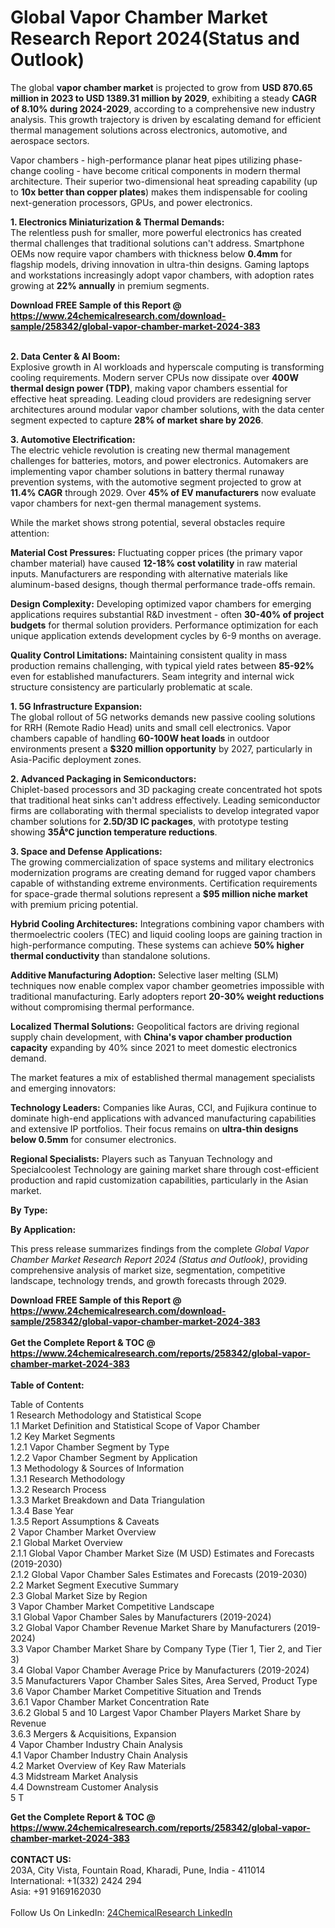 <h1>Global Vapor Chamber Market Research Report 2024(Status and Outlook)</h1><p>The global <strong>vapor chamber market</strong> is projected to grow from <strong>USD 870.65 million in 2023 to USD 1389.31 million by 2029</strong>, exhibiting a steady <strong>CAGR of 8.10% during 2024-2029</strong>, according to a comprehensive new industry analysis. This growth trajectory is driven by escalating demand for efficient thermal management solutions across electronics, automotive, and aerospace sectors.</p><p>Vapor chambers - high-performance planar heat pipes utilizing phase-change cooling - have become critical components in modern thermal architecture. Their superior two-dimensional heat spreading capability (up to <strong>10x better than copper plates</strong>) makes them indispensable for cooling next-generation processors, GPUs, and power electronics.</p><p><strong>1. Electronics Miniaturization &amp; Thermal Demands:</strong><br>
The relentless push for smaller, more powerful electronics has created thermal challenges that traditional solutions can't address. Smartphone OEMs now require vapor chambers with thickness below <strong>0.4mm</strong> for flagship models, driving innovation in ultra-thin designs. Gaming laptops and workstations increasingly adopt vapor chambers, with adoption rates growing at <strong>22% annually</strong> in premium segments.</p><div><b>Download FREE Sample of this Report @ 
            <a href="https://www.24chemicalresearch.com/download-sample/258342/global-vapor-chamber-market-2024-383">
            https://www.24chemicalresearch.com/download-sample/258342/global-vapor-chamber-market-2024-383</a></b></div><br><p><strong>2. Data Center &amp; AI Boom:</strong><br>
Explosive growth in AI workloads and hyperscale computing is transforming cooling requirements. Modern server CPUs now dissipate over <strong>400W thermal design power (TDP)</strong>, making vapor chambers essential for effective heat spreading. Leading cloud providers are redesigning server architectures around modular vapor chamber solutions, with the data center segment expected to capture <strong>28% of market share by 2026</strong>.</p><p><strong>3. Automotive Electrification:</strong><br>
The electric vehicle revolution is creating new thermal management challenges for batteries, motors, and power electronics. Automakers are implementing vapor chamber solutions in battery thermal runaway prevention systems, with the automotive segment projected to grow at <strong>11.4% CAGR</strong> through 2029. Over <strong>45% of EV manufacturers</strong> now evaluate vapor chambers for next-gen thermal management systems.</p><p>While the market shows strong potential, several obstacles require attention:</p><p><strong>Material Cost Pressures:</strong> Fluctuating copper prices (the primary vapor chamber material) have caused <strong>12-18% cost volatility</strong> in raw material inputs. Manufacturers are responding with alternative materials like aluminum-based designs, though thermal performance trade-offs remain.</p><p><strong>Design Complexity:</strong> Developing optimized vapor chambers for emerging applications requires substantial R&amp;D investment - often <strong>30-40% of project budgets</strong> for thermal solution providers. Performance optimization for each unique application extends development cycles by 6-9 months on average.</p><p><strong>Quality Control Limitations:</strong> Maintaining consistent quality in mass production remains challenging, with typical yield rates between <strong>85-92%</strong> even for established manufacturers. Seam integrity and internal wick structure consistency are particularly problematic at scale.</p><p><strong>1. 5G Infrastructure Expansion:</strong><br>
The global rollout of 5G networks demands new passive cooling solutions for RRH (Remote Radio Head) units and small cell electronics. Vapor chambers capable of handling <strong>60-100W heat loads</strong> in outdoor environments present a <strong>$320 million opportunity</strong> by 2027, particularly in Asia-Pacific deployment zones.</p><p><strong>2. Advanced Packaging in Semiconductors:</strong><br>
Chiplet-based processors and 3D packaging create concentrated hot spots that traditional heat sinks can't address effectively. Leading semiconductor firms are collaborating with thermal specialists to develop integrated vapor chamber solutions for <strong>2.5D/3D IC packages</strong>, with prototype testing showing <strong>35Â°C junction temperature reductions</strong>.</p><p><strong>3. Space and Defense Applications:</strong><br>
The growing commercialization of space systems and military electronics modernization programs are creating demand for rugged vapor chambers capable of withstanding extreme environments. Certification requirements for space-grade thermal solutions represent a <strong>$95 million niche market</strong> with premium pricing potential.</p><p><strong>Hybrid Cooling Architectures:</strong> Integrations combining vapor chambers with thermoelectric coolers (TEC) and liquid cooling loops are gaining traction in high-performance computing. These systems can achieve <strong>50% higher thermal conductivity</strong> than standalone solutions.</p><p><strong>Additive Manufacturing Adoption:</strong> Selective laser melting (SLM) techniques now enable complex vapor chamber geometries impossible with traditional manufacturing. Early adopters report <strong>20-30% weight reductions</strong> without compromising thermal performance.</p><p><strong>Localized Thermal Solutions:</strong> Geopolitical factors are driving regional supply chain development, with <strong>China's vapor chamber production capacity</strong> expanding by 40% since 2021 to meet domestic electronics demand.</p><p>The market features a mix of established thermal management specialists and emerging innovators:</p><p><strong>Technology Leaders:</strong> Companies like Auras, CCI, and Fujikura continue to dominate high-end applications with advanced manufacturing capabilities and extensive IP portfolios. Their focus remains on <strong>ultra-thin designs below 0.5mm</strong> for consumer electronics.</p><p><strong>Regional Specialists:</strong> Players such as Tanyuan Technology and Specialcoolest Technology are gaining market share through cost-efficient production and rapid customization capabilities, particularly in the Asian market.</p><p><strong>By Type:</strong></p><p><strong>By Application:</strong></p><p>This press release summarizes findings from the complete <em>Global Vapor Chamber Market Research Report 2024 (Status and Outlook)</em>, providing comprehensive analysis of market size, segmentation, competitive landscape, technology trends, and growth forecasts through 2029.</p><div><b>Download FREE Sample of this Report @ 
            <a href="https://www.24chemicalresearch.com/download-sample/258342/global-vapor-chamber-market-2024-383">
            https://www.24chemicalresearch.com/download-sample/258342/global-vapor-chamber-market-2024-383</a></b></div><br><div><b>Get the Complete Report & TOC @ 
            <a href="https://www.24chemicalresearch.com/reports/258342/global-vapor-chamber-market-2024-383">
            https://www.24chemicalresearch.com/reports/258342/global-vapor-chamber-market-2024-383</a></b></div><br>
            <b>Table of Content:</b><p>Table of Contents<br />
1 Research Methodology and Statistical Scope<br />
1.1 Market Definition and Statistical Scope of Vapor Chamber<br />
1.2 Key Market Segments<br />
1.2.1 Vapor Chamber Segment by Type<br />
1.2.2 Vapor Chamber Segment by Application<br />
1.3 Methodology & Sources of Information<br />
1.3.1 Research Methodology<br />
1.3.2 Research Process<br />
1.3.3 Market Breakdown and Data Triangulation<br />
1.3.4 Base Year<br />
1.3.5 Report Assumptions & Caveats<br />
2 Vapor Chamber Market Overview<br />
2.1 Global Market Overview<br />
2.1.1 Global Vapor Chamber Market Size (M USD) Estimates and Forecasts (2019-2030)<br />
2.1.2 Global Vapor Chamber Sales Estimates and Forecasts (2019-2030)<br />
2.2 Market Segment Executive Summary<br />
2.3 Global Market Size by Region<br />
3 Vapor Chamber Market Competitive Landscape<br />
3.1 Global Vapor Chamber Sales by Manufacturers (2019-2024)<br />
3.2 Global Vapor Chamber Revenue Market Share by Manufacturers (2019-2024)<br />
3.3 Vapor Chamber Market Share by Company Type (Tier 1, Tier 2, and Tier 3)<br />
3.4 Global Vapor Chamber Average Price by Manufacturers (2019-2024)<br />
3.5 Manufacturers Vapor Chamber Sales Sites, Area Served, Product Type<br />
3.6 Vapor Chamber Market Competitive Situation and Trends<br />
3.6.1 Vapor Chamber Market Concentration Rate<br />
3.6.2 Global 5 and 10 Largest Vapor Chamber Players Market Share by Revenue<br />
3.6.3 Mergers & Acquisitions, Expansion<br />
4 Vapor Chamber Industry Chain Analysis<br />
4.1 Vapor Chamber Industry Chain Analysis<br />
4.2 Market Overview of Key Raw Materials<br />
4.3 Midstream Market Analysis<br />
4.4 Downstream Customer Analysis<br />
5 T</p><div><b>Get the Complete Report & TOC @ 
            <a href="https://www.24chemicalresearch.com/reports/258342/global-vapor-chamber-market-2024-383">
            https://www.24chemicalresearch.com/reports/258342/global-vapor-chamber-market-2024-383</a></b></div><br><b>CONTACT US:</b><br>
            203A, City Vista, Fountain Road, Kharadi, Pune, India - 411014<br>
            International: +1(332) 2424 294<br>
            Asia: +91 9169162030 <br><br>
            Follow Us On LinkedIn: <a href="https://www.linkedin.com/company/24chemicalresearch/">24ChemicalResearch LinkedIn</a>